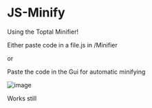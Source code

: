 # JS-Minify
Using the Toptal Minifier!

Either paste code in a file.js in /Minifier 

or 

Paste the code in the Gui for automatic minifying


![image](https://user-images.githubusercontent.com/73163003/141685381-6684389d-292d-4007-b058-e00ad1926299.png)

Works still
